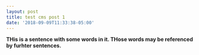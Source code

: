 ```yaml
---
layout: post
title: test cms post 1
date: '2018-09-09T11:33:38-05:00'
---
```

**THis is a sentence with some words in it. THose words may be referenced by furhter sentences.**
